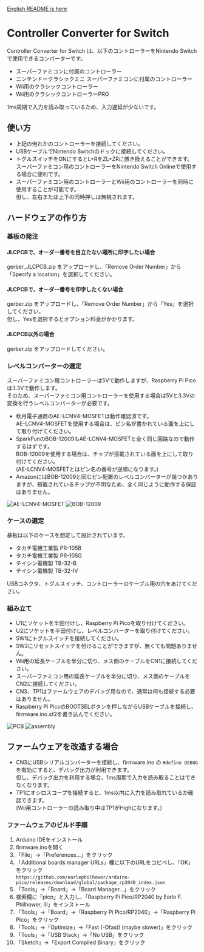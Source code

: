 ﻿[English README is here](README.md)

# Controller Converter for Switch

Controller Converter for Switch は、以下のコントローラーをNintendo Switchで使用できるコンバーターです。

* スーパーファミコンに付属のコントローラー
* ニンテンドークラシックミニ スーパーファミコンに付属のコントローラー
* Wii用のクラシックコントローラー
* Wii用のクラシックコントローラーPRO

1ms周期で入力を読み取っているため、入力遅延が少ないです。

## 使い方

* 上記の何れかのコントローラーを接続してください。
* USBケーブルでNintendo Switchのドックに接続してください。
* トグルスイッチをONにするとL+RをZL+ZRに置き換えることができます。<BR>
  スーパーファミコン用のコントローラーをNintendo Switch Onlineで使用する場合に便利です。
* スーパーファミコン用のコントローラーとWii用のコントローラーを同時に使用することが可能です。<BR>
  但し、左右または上下の同時押しは無視されます。

## ハードウェアの作り方

### 基板の発注

#### JLCPCBで、オーダー番号を目立たない場所に印字したい場合

gerber_JLCPCB.zip をアップロードし、「Remove Order Number」から「Specify a location」を選択してください。

#### JLCPCBで、オーダー番号を印字したくない場合

gerber.zip をアップロードし、「Remove Order Number」から「Yes」を選択してください。<BR>
但し、Yesを選択するとオプション料金がかかります。

#### JLCPCB以外の場合

gerber.zip をアップロードしてください。

### レベルコンバーターの選定

スーパーファミコン用コントローラーは5Vで動作しますが、Raspberry Pi Picoは3.3Vで動作します。<BR>
そのため、スーパーファミコン用コントローラーを使用する場合は5Vと3.3Vの変換を行うレベルコンバーターが必要です。

* 秋月電子通商のAE-LCNV4-MOSFETは動作確認済です。<BR>
  AE-LCNV4-MOSFETを使用する場合は、ピン名が書かれている面を上にして取り付けてください。
* SparkFunのBOB-12009もAE-LCNV4-MOSFETと全く同じ回路なので動作するはずです。<BR>
  BOB-12009を使用する場合は、チップが搭載されている面を上にして取り付けてください。<BR>
  (AE-LCNV4-MOSFETとはピン名の番号が逆順になります。)
* AmazonにはBOB-12009と同じピン配置のレベルコンバーターが幾つかありますが、搭載されているチップが不明なため、全く同じように動作する保証はありません。

![AE-LCNV4-MOSFET](doc/AE-LCNV4-MOSFET.jpg)
![BOB-12009](doc/BOB-12009.jpg)

### ケースの選定

基板は以下のケースを想定して設計されています。

* タカチ電機工業製 PR-105B
* タカチ電機工業製 PR-105G
* テイシン電機製 TB-32-B
* テイシン電機製 TB-32-IV

USBコネクタ、トグルスイッチ、コントローラーのケーブル用の穴をあけてください。

### 組み立て

* U1にソケットを半田付けし、Raspberry Pi Picoを取り付けてください。
* U2にソケットを半田付けし、レベルコンバーターを取り付けてください。
* SW1にトグルスイッチを接続してください。
* SW2にリセットスイッチを付けることができますが、無くても問題ありません。
* Wii用の延長ケーブルを半分に切り、メス側のケーブルをCN1に接続してください。
* スーパーファミコン用の延長ケーブルを半分に切り、メス側のケーブルをCN2に接続してください。
* CN3、TP1はファームウェアのデバッグ用なので、通常は何も接続する必要はありません。
* Raspberry Pi PicoのBOOTSELボタンを押しながらUSBケーブルを接続し、firmware.ino.sf2を書き込んでください。

![PCB](doc/PCB.png)
![assembly](doc/assembly.jpg)

## ファームウェアを改造する場合

* CN3にUSBシリアルコンバーターを接続し、firmware.ino の `#define DEBUG` を有効にすると、デバッグ出力が利用できます。<BR>
  但し、デバッグ出力を利用する場合、1ms周期で入力を読み取ることはできなくなります。
* TP1にオシロスコープを接続すると、1ms以内に入力を読み取れているか確認できます。<BR>
  (Wii用コントローラーの読み取り中はTP1がHighになります。)

### ファームウェアのビルド手順

1. Arduino IDEをインストール
2. firmware.inoを開く
3. 「File」→「Preferences...」をクリック
4. 「Additional boards manager URLs」欄に以下のURLをコピペし、「OK」をクリック<br>
   `https://github.com/earlephilhower/arduino-pico/releases/download/global/package_rp2040_index.json`
5. 「Tools」→「Board」→「Board Manager...」をクリック
6. 検索欄に「pico」と入力し、「Raspberry Pi Pico/RP2040 by Earle F. Philhower, III」をインストール
7. 「Tools」→「Board」→「Raspberry Pi Pico/RP2040」→「Raspberry Pi Pico」をクリック
8. 「Tools」→「Optimize」→「Fast (-Ofast) (maybe slower)」をクリック
9. 「Tools」→「USB Stack」→「No USB」をクリック
10. 「Sketch」→「Export Compiled Binary」をクリック
